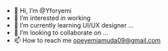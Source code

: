 - 👋 Hi, I’m @Yforyemi
- 👀 I’m interested in working 
- 🌱 I’m currently learning UI/UX designer ...
- 💞️ I’m looking to collaborate on ...
- 📫 How to reach me opeyemiamuda09@gmail.com

<!---
Yforyemi/Yforyemi is a ✨ special ✨ repository because its `README.md` (this file) appears on your GitHub profile.
You can click the Preview link to take a look at your changes.
--->

